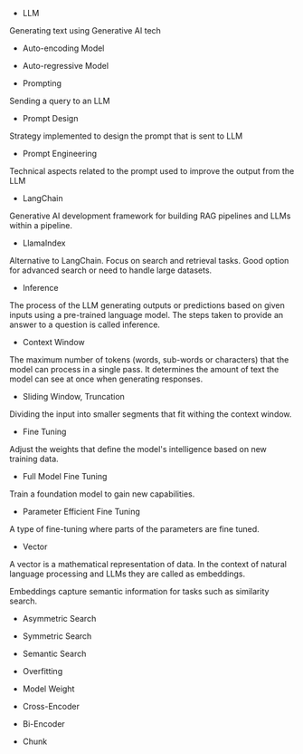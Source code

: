 - LLM

Generating text using Generative AI tech

- Auto-encoding Model

- Auto-regressive Model

- Prompting

Sending a query to an LLM

- Prompt Design

Strategy implemented to design the prompt that is sent to LLM

- Prompt Engineering

Technical aspects related to the prompt used to improve the output from the LLM

- LangChain

Generative AI development framework for building RAG pipelines and LLMs within a pipeline. 

- LlamaIndex

Alternative to LangChain. Focus on search and retrieval tasks. Good option for advanced search or need to handle large datasets.

- Inference

The process of the LLM generating outputs or predictions based on given inputs using a pre-trained language model. The steps taken to provide an answer to a question is called inference.

- Context Window

The maximum number of tokens (words, sub-words or characters) that the model can process in a single pass. It determines the amount of text the model can see at once when generating responses.

- Sliding Window, Truncation

Dividing the input into smaller segments that fit withing the context window.

- Fine Tuning

Adjust the weights that define the model's intelligence based on new training data.

- Full Model Fine Tuning

Train a foundation model to gain new capabilities.

- Parameter Efficient Fine Tuning

A type of fine-tuning where parts of the parameters are fine tuned.

- Vector

A vector is a mathematical representation of data. In the context of natural language processing and LLMs they are called as embeddings.

Embeddings capture semantic information for tasks such as similarity search.


- Asymmetric Search


- Symmetric Search


- Semantic Search


- Overfitting


- Model Weight


- Cross-Encoder


- Bi-Encoder


- Chunk
